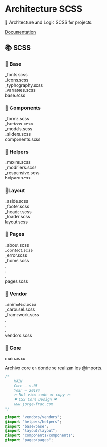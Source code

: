 # Architecture SCSS

📐 Architecture and Logic SCSS for projects.

[Documentation](https://nopal-horse-studio.github.io/architecture-sass/)

## 📚 SCSS

### 📁 Base
_fonts.scss <br/>
_icons.scss<br/>
_typhography.scss <br/>
_variables.scss <br/>
base.scss


### 📁 Components
_forms.scss <br/>
_buttons.scss <br/>
_modals.scss <br/>
_sliders.scss <br/>
components.scss


### 📁 Helpers
_mixins.scss <br/>
_modifiers.scss <br/>
_responsive.scss <br/>
helpers.scss

### 📁Layout
_aside.scss <br/>
_footer.scss <br/>
_header.scss <br/>
_loader.scss <br/>
layout.scss

### 📁 Pages
_about.scss <br/>
_contact.scss <br/>
_error.scss <br/>
_home.scss <br/>
. <br/>
. <br/>
. <br/>
pages.scss


### 📁 Vendor
_animated.scss <br/>
_carousel.scss <br/>
_framework.scss <br/>
. <br/>
. <br/>
. <br/>
vendors.scss

### 🔵 Core
main.scss

Archivo core en donde se realizan los @imports.
```scss
/*
	MAIN
	Core — v.03
	Year — 2018©
	✄ Not view code or copy ✄
	❤ CSS Core Design ❤
	www.jorge-frac.com
*/

@import "vendors/vendors";
@import "helpers/helpers";
@import "base/base";
@import "layout/layout";
@import "components/components";
@import "pages/pages";
```





